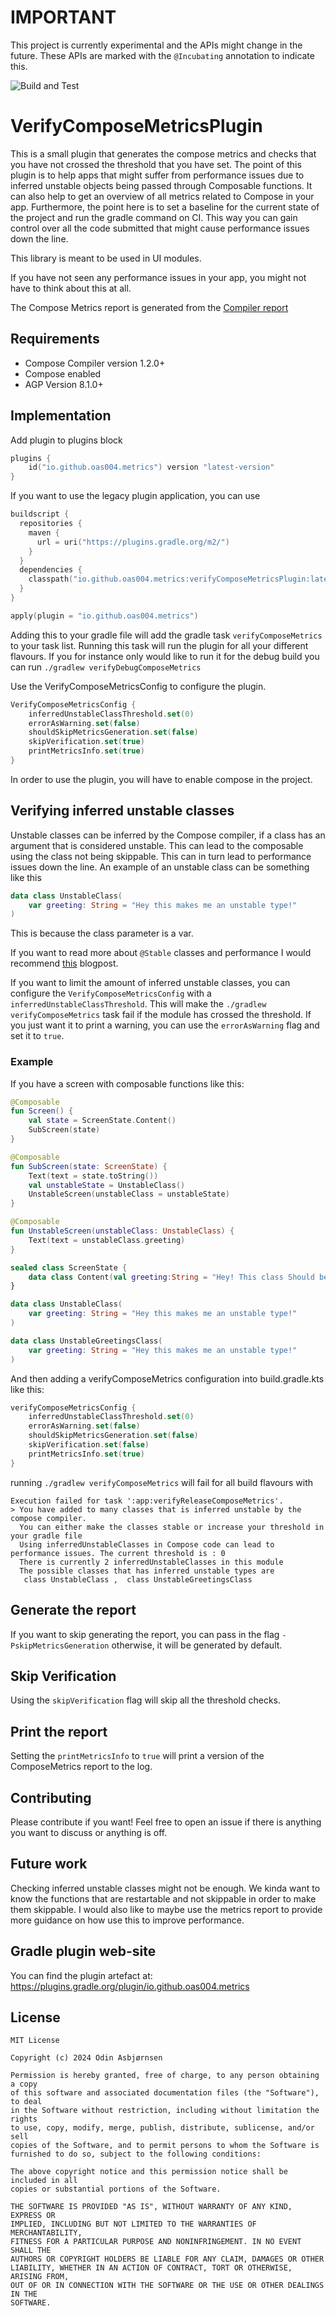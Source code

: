 # IMPORTANT
This project is currently experimental and the APIs might change in the future. These APIs are marked with the `@Incubating` annotation to indicate this.

![Build and Test](https://github.com/oas004/VerifyComposeMetricsPlugin/actions/workflows/build.yml/badge.svg)

# VerifyComposeMetricsPlugin

This is a small plugin that generates the compose metrics and checks that you have not crossed the threshold that you have set.
The point of this plugin is to help apps that might suffer from performance issues due to inferred unstable objects being passed through 
Composable functions. It can also help to get an overview of all metrics related to Compose in your app. Furthermore, the point here is to set
a baseline for the current state of the project and run the gradle command on CI. This way you can gain control over all the code submitted that 
might cause performance issues down the line.

This library is meant to be used in UI modules.

If you have not seen any performance issues in your app, you might not have to think about this at all.

The Compose Metrics report is generated from the [Compiler report](https://github.com/androidx/androidx/blob/androidx-main/compose/compiler/design/compiler-metrics.md)

## Requirements

 - Compose Compiler version 1.2.0+
 - Compose enabled
 - AGP Version 8.1.0+

## Implementation

Add plugin to plugins block 

```kts
plugins {
    id("io.github.oas004.metrics") version "latest-version"
}
```

If you want to use the legacy plugin application, you can use
```kts
buildscript {
  repositories {
    maven {
      url = uri("https://plugins.gradle.org/m2/")
    }
  }
  dependencies {
    classpath("io.github.oas004.metrics:verifyComposeMetricsPlugin:latest-version")
  }
}

apply(plugin = "io.github.oas004.metrics")
```


Adding this to your gradle file will add the gradle task `verifyComposeMetrics` to your task list. Running this task
will run the plugin for all your different flavours. If you for instance only would like to run it for the debug build you can run `./gradlew verifyDebugComposeMetrics`

Use the VerifyComposeMetricsConfig to configure the plugin.

```kt
VerifyComposeMetricsConfig {
    inferredUnstableClassThreshold.set(0)
    errorAsWarning.set(false)
    shouldSkipMetricsGeneration.set(false)
    skipVerification.set(true)
    printMetricsInfo.set(true)
}

```

In order to use the plugin, you will have to enable compose in the project.

## Verifying inferred unstable classes

Unstable classes can be inferred by the Compose compiler, if a class has an argument that is considered unstable. This can lead to the composable using
the class not being skippable. This can in turn lead to performance issues down the line.
An example of an unstable class can be something like this 

```kt
data class UnstableClass(
    var greeting: String = "Hey this makes me an unstable type!"
)
```

This is because the class parameter is a var.

If you want to read more about `@Stable` classes and performance I would recommend [this](https://medium.com/androiddevelopers/jetpack-compose-stability-explained-79c10db270c8) blogpost.

If you want to limit the amount of inferred unstable classes, you can configure the `VerifyComposeMetricsConfig` with a `inferredUnstableClassThreshold`.
This will make the `./gradlew verifyComposeMetrics` task fail if the module has crossed the threshold. If you just want it to print a warning, you can 
use the `errorAsWarning` flag and set it to `true`.

### Example

If you have a screen with composable functions like this:

```kt
@Composable
fun Screen() {
    val state = ScreenState.Content()
    SubScreen(state)
}

@Composable
fun SubScreen(state: ScreenState) {
    Text(text = state.toString())
    val unstableState = UnstableClass()
    UnstableScreen(unstableClass = unstableState)
}

@Composable
fun UnstableScreen(unstableClass: UnstableClass) {
    Text(text = unstableClass.greeting)
}

sealed class ScreenState {
    data class Content(val greeting:String = "Hey! This class Should be immutable"): ScreenState()
}

data class UnstableClass(
    var greeting: String = "Hey this makes me an unstable type!"
)

data class UnstableGreetingsClass(
    var greeting: String = "Hey this makes me an unstable type!"
)

```
And then adding a verifyComposeMetrics configuration into build.gradle.kts like this:

```kts
verifyComposeMetricsConfig {
    inferredUnstableClassThreshold.set(0)
    errorAsWarning.set(false)
    shouldSkipMetricsGeneration.set(false)
    skipVerification.set(false)
    printMetricsInfo.set(true)
}
```

running `./gradlew verifyComposeMetrics` will fail for all build flavours with

```
Execution failed for task ':app:verifyReleaseComposeMetrics'.
> You have added to many classes that is inferred unstable by the compose compiler. 
  You can either make the classes stable or increase your threshold in your gradle file 
  Using inferredUnstableClasses in Compose code can lead to performance issues. The current threshold is : 0 
  There is currently 2 inferredUnstableClasses in this module 
  The possible classes that has inferred unstable types are
   class UnstableClass ,  class UnstableGreetingsClass 

```

## Generate the report

If you want to skip generating the report, you can pass in the flag `-PskipMetricsGeneration` otherwise, it will be generated by default.

## Skip Verification
Using the `skipVerification` flag will skip all the threshold checks.

## Print the report
Setting the `printMetricsInfo` to `true` will print a version of the ComposeMetrics report to the log.

## Contributing
Please contribute if you want! Feel free to open an issue if there is anything you want to discuss or anything is off.

## Future work
Checking inferred unstable classes might not be enough. We kinda want to know the functions that are restartable and not skippable in order to make them skippable.
I would also like to maybe use the metrics report to provide more guidance on how use this to improve performance.

## Gradle plugin web-site
You can find the plugin artefact at: https://plugins.gradle.org/plugin/io.github.oas004.metrics


## License

```
MIT License

Copyright (c) 2024 Odin Asbjørnsen

Permission is hereby granted, free of charge, to any person obtaining a copy
of this software and associated documentation files (the "Software"), to deal
in the Software without restriction, including without limitation the rights
to use, copy, modify, merge, publish, distribute, sublicense, and/or sell
copies of the Software, and to permit persons to whom the Software is
furnished to do so, subject to the following conditions:

The above copyright notice and this permission notice shall be included in all
copies or substantial portions of the Software.

THE SOFTWARE IS PROVIDED "AS IS", WITHOUT WARRANTY OF ANY KIND, EXPRESS OR
IMPLIED, INCLUDING BUT NOT LIMITED TO THE WARRANTIES OF MERCHANTABILITY,
FITNESS FOR A PARTICULAR PURPOSE AND NONINFRINGEMENT. IN NO EVENT SHALL THE
AUTHORS OR COPYRIGHT HOLDERS BE LIABLE FOR ANY CLAIM, DAMAGES OR OTHER
LIABILITY, WHETHER IN AN ACTION OF CONTRACT, TORT OR OTHERWISE, ARISING FROM,
OUT OF OR IN CONNECTION WITH THE SOFTWARE OR THE USE OR OTHER DEALINGS IN THE
SOFTWARE.
```

